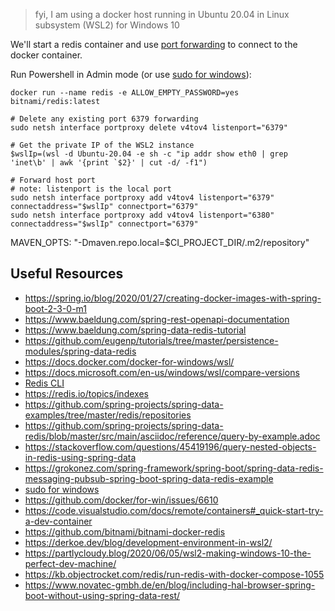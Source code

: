 > fyi, I am using a docker host running in Ubuntu 20.04 in Linux subsystem (WSL2) for Windows 10

We'll start a redis container and use [port forwarding](https://ibmimedia.com/blog/258/how-to-use-netsh-to-configure-port-forwarding-on-windows) to connect to the docker container.

Run Powershell in Admin mode (or use [sudo for windows](http://blog.lukesampson.com/sudo-for-windows)):

```shell
docker run --name redis -e ALLOW_EMPTY_PASSWORD=yes bitnami/redis:latest

# Delete any existing port 6379 forwarding
sudo netsh interface portproxy delete v4tov4 listenport="6379" 

# Get the private IP of the WSL2 instance
$wslIp=(wsl -d Ubuntu-20.04 -e sh -c "ip addr show eth0 | grep 'inet\b' | awk '{print `$2}' | cut -d/ -f1") 

# Forward host port
# note: listenport is the local port 
sudo netsh interface portproxy add v4tov4 listenport="6379" connectaddress="$wslIp" connectport="6379"
sudo netsh interface portproxy add v4tov4 listenport="6380" connectaddress="$wslIp" connectport="6379"
```

MAVEN_OPTS: "-Dmaven.repo.local=$CI_PROJECT_DIR/.m2/repository"

## Useful Resources

* https://spring.io/blog/2020/01/27/creating-docker-images-with-spring-boot-2-3-0-m1
* https://www.baeldung.com/spring-rest-openapi-documentation
* https://www.baeldung.com/spring-data-redis-tutorial
* https://github.com/eugenp/tutorials/tree/master/persistence-modules/spring-data-redis
* https://docs.docker.com/docker-for-windows/wsl/
* https://docs.microsoft.com/en-us/windows/wsl/compare-versions
* [Redis CLI](https://github.com/MicrosoftArchive/redis/releases)
* https://redis.io/topics/indexes
* https://github.com/spring-projects/spring-data-examples/tree/master/redis/repositories
* https://github.com/spring-projects/spring-data-redis/blob/master/src/main/asciidoc/reference/query-by-example.adoc
* https://stackoverflow.com/questions/45419196/query-nested-objects-in-redis-using-spring-data
* https://grokonez.com/spring-framework/spring-boot/spring-data-redis-messaging-pubsub-spring-boot-spring-data-redis-example
* [sudo for windows](http://blog.lukesampson.com/sudo-for-windows)
* https://github.com/docker/for-win/issues/6610
* https://code.visualstudio.com/docs/remote/containers#_quick-start-try-a-dev-container
* https://github.com/bitnami/bitnami-docker-redis
* https://derkoe.dev/blog/development-environment-in-wsl2/
* https://partlycloudy.blog/2020/06/05/wsl2-making-windows-10-the-perfect-dev-machine/
* https://kb.objectrocket.com/redis/run-redis-with-docker-compose-1055
* https://www.novatec-gmbh.de/en/blog/including-hal-browser-spring-boot-without-using-spring-data-rest/

